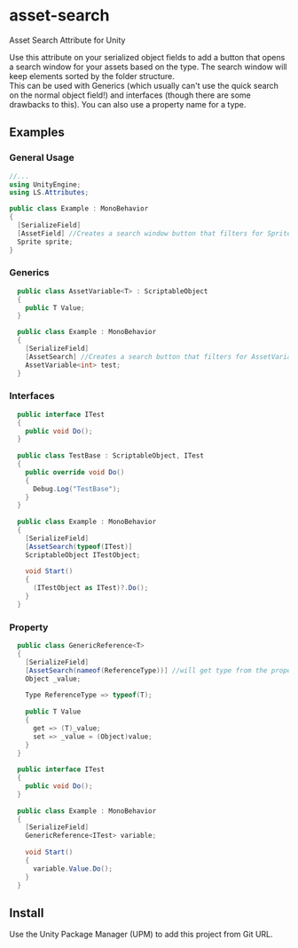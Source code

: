 # asset-search
Asset Search Attribute for Unity

Use this attribute on your serialized object fields to add a button that opens a search window for your assets based on the type. The search window will keep elements sorted by the folder structure.
<br>
This can be used with Generics (which usually can't use the quick search on the normal object field!) and interfaces (though there are some drawbacks to this).
You can also use a property name for a type.
<br>
## Examples
### General Usage
``` cs
//...
using UnityEngine;
using LS.Attributes;

public class Example : MonoBehavior
{
  [SerializeField]
  [AssetField] //Creates a search window button that filters for Sprites in Assets
  Sprite sprite;
}
```
### Generics
``` cs
  public class AssetVariable<T> : ScriptableObject 
  {
    public T Value;
  }

  public class Example : MonoBehavior
  {
    [SerializeField]
    [AssetSearch] //Creates a search button that filters for AssetVariable<int>'s in Assets 
    AssetVariable<int> test;
  }
```
### Interfaces
``` cs
  public interface ITest 
  {
    public void Do();
  }
  
  public class TestBase : ScriptableObject, ITest
  {
    public override void Do() 
    {
      Debug.Log("TestBase");
    }
  }
  
  public class Example : MonoBehavior
  {
    [SerializeField]
    [AssetSearch(typeof(ITest)]
    ScriptableObject ITestObject;
    
    void Start()
    {
      (ITestObject as ITest)?.Do();
    }
  }
```
### Property
``` cs
  public class GenericReference<T>
  {
    [SerializeField]
    [AssetSearch(nameof(ReferenceType))] //will get type from the property ReferenceType 
    Object _value;
    
    Type ReferenceType => typeof(T);
    
    public T Value
    {
      get => (T)_value;
      set => _value = (Object)value;
    }
  }
  
  public interface ITest 
  {
    public void Do();
  }
  
  public class Example : MonoBehavior
  {
    [SerializeField]
    GenericReference<ITest> variable;
    
    void Start()
    {
      variable.Value.Do();
    }
  }
```
## Install
Use the Unity Package Manager (UPM) to add this project from Git URL.

